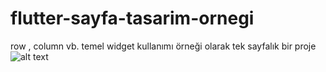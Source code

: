 # flutter-sayfa-tasarim-ornegi
row , column vb. temel widget kullanımı örneği olarak tek sayfalık bir proje
![alt text](https://user-images.githubusercontent.com/58309495/208694360-35ffd335-37e3-4e31-b7fa-5b99e50af678.jpeg)
